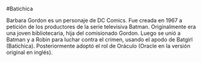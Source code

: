 #Batichica

Barbara Gordon es un personaje de DC Comics. Fue creada en 1967 a petición de los productores de la serie televisiva Batman. Originalmente era una joven bibliotecaria, hija del comisionado Gordon. Luego se unió a Batman y a Robin para luchar contra el crimen, usando el apodo de Batgirl (Batichica). Posteriormente adoptó el rol de Oráculo (Oracle en la versión original en inglés).
